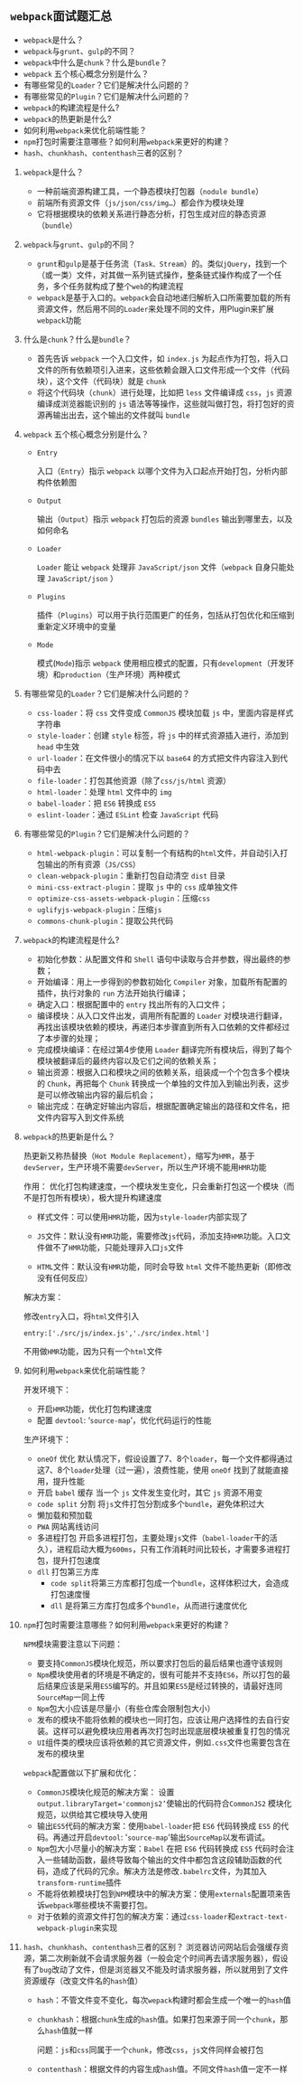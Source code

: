 ## `webpack`面试题汇总

* `webpack`是什么？
* `webpack`与`grunt`、`gulp`的不同？
* `webpack`中什么是`chunk`？什么是`bundle`？
* `webpack` 五个核心概念分别是什么？
* 有哪些常见的`Loader`？它们是解决什么问题的？
* 有哪些常见的`Plugin`？它们是解决什么问题的？
* `webpack`的构建流程是什么?
* `webpack`的热更新是什么?
* 如何利用`webpack`来优化前端性能？
* `npm`打包时需要注意哪些？如何利用`webpack`来更好的构建？
* `hash`、`chunkhash`、`contenthash`三者的区别？

1. `webpack`是什么？
    * 一种前端资源构建工具，一个静态模块打包器（`nodule bundle`）
    * 前端所有资源文件（`js/json/css/img…`）都会作为模块处理
    * 它将根据模块的依赖关系进行静态分析，打包生成对应的静态资源（`bundle`）
2. `webpack`与`grunt`、`gulp`的不同？
    * `grunt`和`gulp`是基于任务流（`Task、Stream`）的。类似`jQuery`，找到一个（或一类）文件，对其做一系列链式操作，整条链式操作构成了一个任务，多个任务就构成了整个`web`的构建流程
    * `webpack`是基于入口的。`webpack`会自动地递归解析入口所需要加载的所有资源文件，然后用不同的`Loader`来处理不同的文件，用Plugin来扩展`webpack`功能
3. 什么是`chunk`？什么是`bundle`？
    * 首先告诉 `webpack` 一个入口文件，如 `index.js` 为起点作为打包，将入口文件的所有依赖项引入进来，这些依赖会跟入口文件形成一个文件（代码块），这个文件（代码块）就是 `chunk`
    * 将这个代码块（`chunk`）进行处理，比如把 `less` 文件编译成 `css`，`js` 资源编译成浏览器能识别的 `js` 语法等等操作，这些就叫做打包，将打包好的资源再输出出去，这个输出的文件就叫 `bundle`
4. `webpack` 五个核心概念分别是什么？
    * `Entry`

      入口（`Entry`）指示 `webpack` 以哪个文件为入口起点开始打包，分析内部构件依赖图

    * `Output`

      输出（`Output`）指示 `webpack` 打包后的资源 `bundles` 输出到哪里去，以及如何命名

    * `Loader`

      `Loader` 能让 `webpack` 处理非 `JavaScript/json` 文件（`webpack` 自身只能处理 `JavaScript/json` ）

    * `Plugins`

      插件（`Plugins`）可以用于执行范围更广的任务，包括从打包优化和压缩到重新定义环境中的变量

    * `Mode`

      模式(`Mode`)指示 `webpack` 使用相应模式的配置，只有`development`（开发环境）和`production`（生产环境）两种模式

5. 有哪些常见的`Loader`？它们是解决什么问题的？
    * `css-loader`：将 `css` 文件变成 `CommonJS` 模块加载 `js` 中，里面内容是样式字符串
    * `style-loader`：创建 `style` 标签，将 `js` 中的样式资源插入进行，添加到 `head` 中生效
    * `url-loader`：在文件很小的情况下以 `base64` 的方式把文件内容注入到代码中去
    * `file-loader`：打包其他资源（除了`css/js/html` 资源）
    * `html-loader`：处理 `html` 文件中的 `img`
    * `babel-loader`：把 `ES6` 转换成 `ES5`
    * `eslint-loader`：通过 `ESLint` 检查 `JavaScript` 代码
6. 有哪些常见的`Plugin`？它们是解决什么问题的？
    * `html-webpack-plugin`：可以复制一个有结构的`html`文件，并自动引入打包输出的所有资源（`JS/CSS`）
    * `clean-webpack-plugin`：重新打包自动清空 `dist` 目录
    * `mini-css-extract-plugin`：提取 `js` 中的 `css` 成单独文件
    * `optimize-css-assets-webpack-plugin`：压缩`css`
    * `uglifyjs-webpack-plugin`：压缩`js`
    * `commons-chunk-plugin`：提取公共代码
7. `webpack`的构建流程是什么?
    * 初始化参数：从配置文件和 `Shell` 语句中读取与合并参数，得出最终的参数；
    * 开始编译：用上一步得到的参数初始化 `Compiler` 对象，加载所有配置的插件，执行对象的 `run` 方法开始执行编译；
    * 确定入口：根据配置中的 `entry` 找出所有的入口文件；
    * 编译模块：从入口文件出发，调用所有配置的 `Loader` 对模块进行翻译，再找出该模块依赖的模块，再递归本步骤直到所有入口依赖的文件都经过了本步骤的处理；
    * 完成模块编译：在经过第4步使用 `Loader` 翻译完所有模块后，得到了每个模块被翻译后的最终内容以及它们之间的依赖关系；
    * 输出资源：根据入口和模块之间的依赖关系，组装成一个个包含多个模块的 `Chunk`，再把每个 `Chunk` 转换成一个单独的文件加入到输出列表，这步是可以修改输出内容的最后机会；
    * 输出完成：在确定好输出内容后，根据配置确定输出的路径和文件名，把文件内容写入到文件系统
8. `webpack`的热更新是什么？
    
    热更新又称热替换（`Hot Module Replacement`），缩写为`HMR`，基于`devServer`，生产环境不需要`devServer`，所以生产环境不能用`HMR`功能

    作用：
    优化打包构建速度，一个模块发生变化，只会重新打包这一个模块（而不是打包所有模块），极大提升构建速度

    * 样式文件：可以使用`HMR`功能，因为`style-loader`内部实现了

    * `JS`文件：默认没有`HMR`功能，需要修改`js`代码，添加支持`HMR`功能。入口文件做不了`HMR`功能，只能处理非入口`js`文件

    * `HTML`文件：默认没有`HMR`功能，同时会导致 `html` 文件不能热更新（即修改没有任何反应）

    解决方案：

    修改`entry`入口，将`html`文件引入

    `entry:['./src/js/index.js','./src/index.html']`
    
    不用做`HMR`功能，因为只有一个`html`文件

9. 如何利用`webpack`来优化前端性能？
    
    开发环境下：

    * 开启`HMR`功能，优化打包构建速度
    * 配置 `devtool`: ‘`source-map`’，优化代码运行的性能
    
    生产环境下：

    * `oneOf` 优化
    默认情况下，假设设置了7、8个`loader`，每一个文件都得通过这7、8个`loader`处理（过一遍），浪费性能，使用 `oneOf` 找到了就能直接用，提升性能
    * 开启 `babel` 缓存
    当一个 `js` 文件发生变化时，其它 `js` 资源不用变
    * `code split` 分割
    将`js`文件打包分割成多个`bundle`，避免体积过大
    * 懒加载和预加载
    * `PWA` 网站离线访问
    * 多进程打包
    开启多进程打包，主要处理`js`文件（`babel-loader`干的活久），进程启动大概为`600ms`，只有工作消耗时间比较长，才需要多进程打包，提升打包速度
    * `dll` 打包第三方库
      * `code split`将第三方库都打包成一个`bundle`，这样体积过大，会造成打包速度慢
      * `dll` 是将第三方库打包成多个`bundle`，从而进行速度优化
10. `npm`打包时需要注意哪些？如何利用`webpack`来更好的构建？
    
    `NPM`模块需要注意以下问题：

    * 要支持`CommonJS`模块化规范，所以要求打包后的最后结果也遵守该规则
    * `Npm`模块使用者的环境是不确定的，很有可能并不支持`ES6`，所以打包的最后结果应该是采用`ES5`编写的。并且如果`ES5`是经过转换的，请最好连同`SourceMap`一同上传
    * `Npm`包大小应该是尽量小（有些仓库会限制包大小）
    * 发布的模块不能将依赖的模块也一同打包，应该让用户选择性的去自行安装。这样可以避免模块应用者再次打包时出现底层模块被重复打包的情况
    * `UI`组件类的模块应该将依赖的其它资源文件，例如`.css`文件也需要包含在发布的模块里
    
    `webpack`配置做以下扩展和优化：

    * `CommonJS`模块化规范的解决方案： 设置`output.libraryTarget='commonjs2’`使输出的代码符合`CommonJS2` 模块化规范，以供给其它模块导入使用
    * 输出`ES5`代码的解决方案：使用`babel-loader`把 `ES6` 代码转换成 `ES5` 的代码。再通过开启`devtool`: '`source-map`'输出`SourceMap`以发布调试。
    * `Npm`包大小尽量小的解决方案：`Babel` 在把 `ES6` 代码转换成 `ES5` 代码时会注入一些辅助函数，最终导致每个输出的文件中都包含这段辅助函数的代码，造成了代码的冗余。解决方法是修改`.babelrc`文件，为其加入`transform-runtime`插件
    * 不能将依赖模块打包到`NPM`模块中的解决方案：使用`externals`配置项来告诉`webpack`哪些模块不需要打包。
    * 对于依赖的资源文件打包的解决方案：通过`css-loader`和`extract-text-webpack-plugin`来实现
11. `hash`、`chunkhash`、`contenthash`三者的区别？
    浏览器访问网站后会强缓存资源，第二次刷新就不会请求服务器（一般会定个时间再去请求服务器），假设有了`bug`改动了文件，但是浏览器又不能及时请求服务器，所以就用到了文件资源缓存（改变文件名的`hash`值）

    * `hash`：不管文件变不变化，每次`wepack`构建时都会生成一个唯一的`hash`值

    * `chunkhash`：根据`chunk`生成的`hash`值。如果打包来源于同一个`chunk`，那么`hash`值就一样

      问题：`js`和`css`同属于一个`chunk`，修改`css`，`js`文件同样会被打包

    * `contenthash`：根据文件的内容生成`hash`值。不同文件`hash`值一定不一样